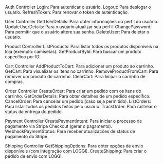 Auth Controller
Login: Para autenticar o usuário.
Logout: Para deslogar o usuário.
RefreshToken: Para renovar o token de autenticação.

User Controller
GetUserDetails: Para obter informações do perfil do usuário.
UpdateUserDetails: Para o usuário atualizar seu perfil.
ChangePassword: Para permitir que o usuário altere sua senha.
DeleteUser: Para deletar o usuário.

Product Controller
ListProducts: Para listar todos os produtos disponíveis na loja (exemplo: camisetas).
GetProductById: Para buscar um produto específico por ID.

Cart Controller
AddProductToCart: Para adicionar um produto ao carrinho.
GetCart: Para visualizar os itens no carrinho.
RemoveProductFromCart: Para remover um produto do carrinho.
ClearCart: Para limpar o carrinho de compras.

Order Controller
CreateOrder: Para criar um pedido com os itens do carrinho.
GetOrderDetails: Para obter detalhes de um pedido específico.
CancelOrder: Para cancelar um pedido (caso seja permitido).
ListOrders: Para listar todos os pedidos feitos pelo usuário.
TrackOrder: Para rastrear o status da entrega do pedido.

Payment Controller
CreatePaymentIntent: Para iniciar o processo de pagamento via Stripe Checkout (gerar o pagamento).
WebhookPaymentStatus: Para receber atualizações de status de pagamento do Stripe.

Shipping Controller
GetShippingOptions: Para obter opções de envio disponíveis (com integração com LOGGI).
CreateShipping: Para criar o pedido de envio com LOGGI.
